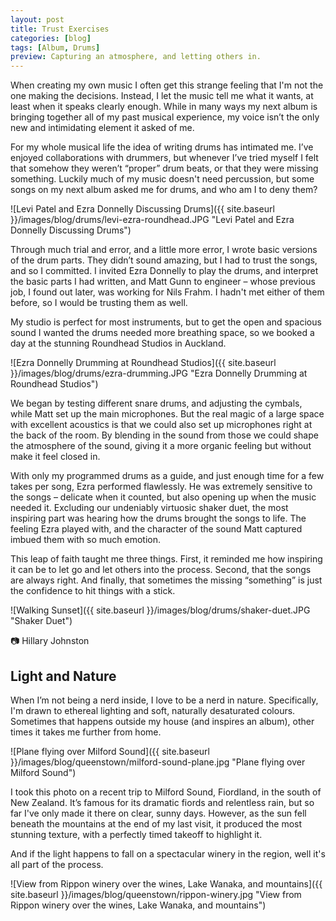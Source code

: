 ```yaml
---
layout: post
title: Trust Exercises
categories: [blog]
tags: [Album, Drums]
preview: Capturing an atmosphere, and letting others in.
---
```


When creating my own music I often get this strange feeling that I'm not the one making the decisions. Instead, I let the music tell me what it wants, at least when it speaks clearly enough. While in many ways my next album is bringing together all of my past musical experience, my voice isn’t the only new and intimidating element it asked of me.

For my whole musical life the idea of writing drums has intimated me. I’ve enjoyed collaborations with drummers, but whenever I’ve tried myself I felt that somehow they weren’t “proper” drum beats, or that they were missing something. Luckily much of my music doesn't need percussion, but some songs on my next album asked me for drums, and who am I to deny them?

![Levi Patel and Ezra Donnelly Discussing Drums]({{ site.baseurl }}/images/blog/drums/levi-ezra-roundhead.JPG "Levi Patel and Ezra Donnelly Discussing Drums")

Through much trial and error, and a little more error, I wrote basic versions of the drum parts. They didn’t sound amazing, but I had to trust the songs, and so I committed. I invited Ezra Donnelly to play the drums, and interpret the basic parts I had written, and Matt Gunn to engineer – whose previous job, I found out later, was working for Nils Frahm. I hadn't met either of them before, so I would be trusting them as well.

My studio is perfect for most instruments, but to get the open and spacious sound I wanted the drums needed more breathing space, so we booked a day at the stunning Roundhead Studios in Auckland.

![Ezra Donnelly Drumming at Roundhead Studios]({{ site.baseurl }}/images/blog/drums/ezra-drumming.JPG "Ezra Donnelly Drumming at Roundhead Studios")

We began by testing different snare drums, and adjusting the cymbals, while Matt set up the main microphones. But the real magic of a large space with excellent acoustics is that we could also set up microphones right at the back of the room. By blending in the sound from those we could shape the atmosphere of the sound, giving it a more organic feeling but without make it feel closed in.

With only my programmed drums as a guide, and just enough time for a few takes per song, Ezra performed flawlessly. He was extremely sensitive to the songs – delicate when it counted, but also opening up when the music needed it. Excluding our undeniably virtuosic shaker duet, the most inspiring part was hearing how the drums brought the songs to life. The feeling Ezra played with, and the character of the sound Matt captured imbued them with so much emotion.

This leap of faith taught me three things. First, it reminded me how inspiring it can be to let go and let others into the process. Second, that the songs are always right. And finally, that sometimes the missing “something” is just the confidence to hit things with a stick. 


![Walking Sunset]({{ site.baseurl }}/images/blog/drums/shaker-duet.JPG "Shaker Duet")

📷 Hillary Johnston


## Light and Nature

When I’m not being a nerd inside, I love to be a nerd in nature. Specifically, I'm drawn to ethereal lighting and soft, naturally desaturated colours. Sometimes that happens outside my house (and inspires an album), other times it takes me further from home.

![Plane flying over Milford Sound]({{ site.baseurl }}/images/blog/queenstown/milford-sound-plane.jpg "Plane flying over Milford Sound")

I took this photo on a recent trip to Milford Sound, Fiordland, in the south of New Zealand. It’s famous for its dramatic fiords and relentless rain, but so far I've only made it there on clear, sunny days. However, as the sun fell beneath the mountains at the end of my last visit, it produced the most stunning texture, with a perfectly timed takeoff to highlight it.

And if the light happens to fall on a spectacular winery in the region, well it's all part of the process.

![View from Rippon winery over the wines, Lake Wanaka, and mountains]({{ site.baseurl }}/images/blog/queenstown/rippon-winery.jpg "View from Rippon winery over the wines, Lake Wanaka, and mountains")
